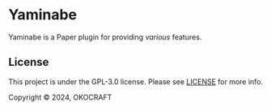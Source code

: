 # Yaminabe

Yaminabe is a Paper plugin for providing *various* features.

## License

This project is under the GPL-3.0 license. Please see [LICENSE](LICENSE) for more info.

Copyright © 2024, OKOCRAFT
